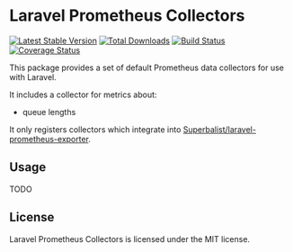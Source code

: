 # Laravel Prometheus Collectors

[![Latest Stable Version](https://poser.pugx.org/healthengine/laravel-prometheus-collectors/version)](https://packagist.org/packages/healthengine/laravel-prometheus-collectors)
[![Total Downloads](https://poser.pugx.org/healthengine/laravel-prometheus-collectors/downloads)](https://packagist.org/packages/healthengine/laravel-prometheus-collectors)
[![Build Status](https://travis-ci.com/HealthEngineAU/laravel-prometheus-collectors.svg?branch=master)](https://travis-ci.com/HealthEngineAU/laravel-prometheus-collectors)
[![Coverage Status](https://coveralls.io/repos/github/HealthEngineAU/laravel-prometheus-collectors/badge.svg?branch=master)](https://coveralls.io/github/HealthEngineAU/laravel-prometheus-collectors?branch=master)

This package provides a set of default Prometheus data collectors for use with Laravel.

It includes a collector for metrics about:

- queue lengths

It only registers collectors which integrate into
[Superbalist/laravel-prometheus-exporter](https://github.com/Superbalist/laravel-prometheus-exporter).

## Usage

TODO

## License

Laravel Prometheus Collectors is licensed under the MIT license.
